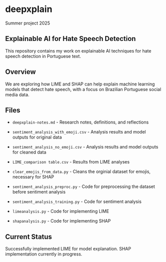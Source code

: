 # deepxplain
Summer project 2025

## Explainable AI for Hate Speech Detection
This repository contains my work on explainable AI techniques for hate speech detection in Portuguese text.

## Overview
We are exploring how LIME and SHAP can help explain machine learning models that detect hate speech, with a focus on Brazilian Portuguese social media data.

## Files
- `deepxplain-notes.md` - Research notes, definitions, and reflections
  
- `sentiment_analysis_with_emoji.csv` - Analysis results and model outputs for original data
- `sentiment_analysis_no_emoji.csv` - Analysis results and model outputs for cleaned data
- `LIME_comparison table.csv` - Results from LIME analyses
  
- `clear_emojis_from_data.py` - Cleans the orginial dataset for emojis, necessary for SHAP
- `sentiment_analysis_preproc.py` - Code for preprocessing the dataset before sentiment analysis
- `sentiment_analysis_training.py` - Code for sentiment analysis
- `limeanalysis.py` - Code for implementing LIME
- `shapanalysis.py` - Code for implementing SHAP


## Current Status
Successfully implemented LIME for model explanation. SHAP implementation currently in progress. 
